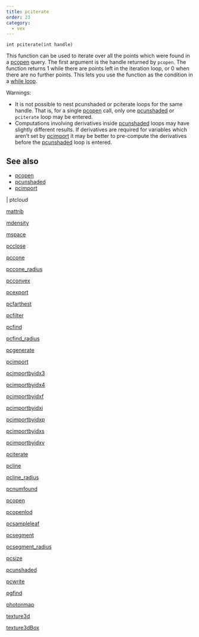 ```yaml
---
title: pciterate
order: 23
category:
  - vex
---
```


`int pciterate(int handle)`

This function can be used to iterate over all the points which were
found in a [pcopen](pcopen.html "Returns a handle to a point cloud file.") query. The first argument is the handle
returned by `pcopen`.
The function returns 1 while there are points left in the iteration loop,
or 0 when there are no further points. This lets you use the function as
the condition in a [while loop](../statement.html).

Warnings:

- It is not possible to nest pcunshaded or pciterate loops for the same
  handle. That is, for a single [pcopen](pcopen.html "Returns a handle to a point cloud file.") call, only one
  [pcunshaded](pcunshaded.html "Iterate over all of the points of a read-write channel which haven’t
had any data written to the channel yet.") or `pciterate` loop may be entered.
- Computations involving derivatives inside [pcunshaded](pcunshaded.html "Iterate over all of the points of a read-write channel which haven’t
had any data written to the channel yet.")
  loops may have slightly different results. If derivatives are required
  for variables which aren’t set by [pcimport](pcimport.html "Imports channel data from a point cloud inside a pciterate or a pcunshaded loop.") it may be
  better to pre-compute the derivatives before the
  [pcunshaded](pcunshaded.html "Iterate over all of the points of a read-write channel which haven’t
had any data written to the channel yet.") loop is entered.



## See also

- [pcopen](pcopen.html)
- [pcunshaded](pcunshaded.html)
- [pcimport](pcimport.html)

|
ptcloud

[mattrib](mattrib.html)

[mdensity](mdensity.html)

[mspace](mspace.html)

[pcclose](pcclose.html)

[pccone](pccone.html)

[pccone_radius](pccone_radius.html)

[pcconvex](pcconvex.html)

[pcexport](pcexport.html)

[pcfarthest](pcfarthest.html)

[pcfilter](pcfilter.html)

[pcfind](pcfind.html)

[pcfind_radius](pcfind_radius.html)

[pcgenerate](pcgenerate.html)

[pcimport](pcimport.html)

[pcimportbyidx3](pcimportbyidx3.html)

[pcimportbyidx4](pcimportbyidx4.html)

[pcimportbyidxf](pcimportbyidxf.html)

[pcimportbyidxi](pcimportbyidxi.html)

[pcimportbyidxp](pcimportbyidxp.html)

[pcimportbyidxs](pcimportbyidxs.html)

[pcimportbyidxv](pcimportbyidxv.html)

[pciterate](pciterate.html)

[pcline](pcline.html)

[pcline_radius](pcline_radius.html)

[pcnumfound](pcnumfound.html)

[pcopen](pcopen.html)

[pcopenlod](pcopenlod.html)

[pcsampleleaf](pcsampleleaf.html)

[pcsegment](pcsegment.html)

[pcsegment_radius](pcsegment_radius.html)

[pcsize](pcsize.html)

[pcunshaded](pcunshaded.html)

[pcwrite](pcwrite.html)

[pgfind](pgfind.html)

[photonmap](photonmap.html)

[texture3d](texture3d.html)

[texture3dBox](texture3dBox.html)
